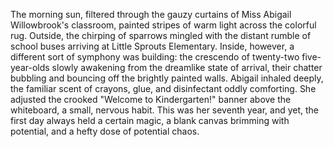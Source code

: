 The morning sun, filtered through the gauzy curtains of Miss Abigail Willowbrook's classroom, painted stripes of warm light across the colorful rug. Outside, the chirping of sparrows mingled with the distant rumble of school buses arriving at Little Sprouts Elementary. Inside, however, a different sort of symphony was building: the crescendo of twenty-two five-year-olds slowly awakening from the dreamlike state of arrival, their chatter bubbling and bouncing off the brightly painted walls. Abigail inhaled deeply, the familiar scent of crayons, glue, and disinfectant oddly comforting. She adjusted the crooked "Welcome to Kindergarten!" banner above the whiteboard, a small, nervous habit. This was her seventh year, and yet, the first day always held a certain magic, a blank canvas brimming with potential, and a hefty dose of potential chaos.

